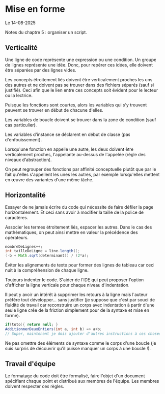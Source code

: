 # Mise en forme

Le 14-08-2025

Notes du chaptre 5 : organiser un script.

## Verticalité

Une ligne de code représente une expression ou une condition. Un groupe de lignes représente une idée. Donc, pour repérer ces idées, elle doivent être séparées par des lignes vides.

Les concepts étroitement liés doivent être verticalement proches les uns des autres et ne doivent pas se trouver dans des fichiers séparés (sauf si justifié). Ceci afin que le lien entre ces concepts soit évident pour le lecteur ou la lectrice.

Puisque les fonctions sont courtes, alors les variables qui s'y trouvent peuvent se trouver en début de chacune d'elles.

Les variables de boucle doivent se trouver dans la zone de condition (sauf cas particulier).

Les variables d'instance se déclarent en début de classe (pas d'enfouissement).

Lorsqu'une fonction en appelle une autre, les deux doivent être verticalement proches, l'appelante au-dessus de l'appelée (règle des niveaux d'abstraction).

On peut regrouper des fonctions par affinité conceptuelle plutôt que par le fait qu'elles s'appellent les unes les autres, par exemple lorsqu'elles mettent en œuvre des variantes d'une même tâche.

## Horizontalité

Essayer de ne jamais écrire du code qui nécessite de faire défiler la page horizontalement. Et ceci sans avoir à modifier la taille de la police de caractères.

Associer les termes étroitement liés, espacer les autres. Dans le cas des mathématiques, on peut ainsi mettre en valeur la précédence des opérateurs.

```Java
nombreDeLignes++;
int tailleDeLigne = line.length();
(-b + Math.sqrt(determinant)) / (2*a);
```

Éviter les alignements de texte pour former des lignes de tableau car ceci nuit à la compréhension de chaque ligne.

Toujours indenter le code. S'aider de l'IDE qui peut proposer l'option d'afficher la ligne verticale pour chaque niveau d'indentation.

Il peut y avoir un intérêt à supprimer les retours à la ligne mais l'auteur préfère tout développer... sans justifier (je suppose que c'est par souci de fluidité de travail car reconstruire un corps avec indentation à partir d'une seule ligne crée de la friction simplement pour de la syntaxe et mise en forme). 

```Java
if(toto){ return null; }
AdditionnerDeuxEntiers(int a, int b) => a+b;
// Super, maintenant je dois ajouter d'autres instructions à ces choses.
```

Ne pas omettre des éléments de syntaxe comme le corps d'une boucle (je suis surpris de découvrir qu'il puisse manquer un corps à une boucle !).

## Travail d'équipe

Le formatage du code doit être formalisé, faire l'objet d'un document spécifiant chaque point et distribué aux membres de l'équipe. Les membres doivent respecter ces règles.
